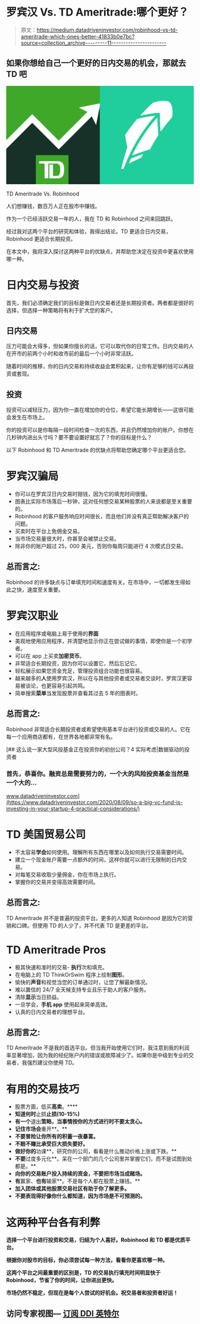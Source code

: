 # 罗宾汉 Vs. TD Ameritrade:哪个更好？

> 原文：<https://medium.datadriveninvestor.com/robinhood-vs-td-ameritrade-which-ones-better-41833b0e7bc?source=collection_archive---------11----------------------->

## 如果你想给自己一个更好的日内交易的机会，那就去 TD 吧

![](img/70da28ae3f05bee2cd93c057126cd82f.png)

TD Ameritrade Vs. Robinhood

人们想赚钱，数百万人正在股市中赚钱。

作为一个已经活跃交易一年的人，我在 TD 和 Robinhood 之间来回跳跃。

经过我对这两个平台的研究和体验，我得出结论。TD 更适合日内交易，Robinhood 更适合长期投资。

在本文中，我将深入探讨这两种平台的优缺点，并帮助您决定在投资中更喜欢使用哪一种。

# 日内交易与投资

首先，我们必须确定我们的目标是做日内交易者还是长期投资者。两者都是很好的选择，但选择一种策略将有利于扩大您的客户。

## **日内交易**

压力可能会大得多，但如果你擅长的话，它可以取代你的日常工作。日内交易的人在开市的前两个小时和收市前的最后一个小时非常活跃。

随着时间的推移，你的日内交易和持续收益会累积起来，让你有足够的钱可以再投资或套现。

## **投资**

投资可以减轻压力，因为你一直在增加你的仓位，希望它能长期增长——这很可能会发生在市场上。

你的投资可以是你每隔一段时间检查一次的东西，并且仍然增加你的账户。你想在几秒钟内进出头寸吗？要不要设置好就忘了？你的目标是什么？

以下 Robinhood 和 TD Ameritrade 的优缺点将帮助您确定哪个平台更适合您。

# 罗宾汉骗局

*   你可以在罗宾汉日内交易时赔钱，因为它的填充时间很慢。
*   图表比实际市场落后一秒钟，这对任何想交易某种股票的人来说都是至关重要的。
*   Robinhood 的客户服务响应时间很长，而且他们并没有真正帮助解决客户的问题。
*   买卖时在平台上免佣金交易。
*   当市场交易量很大时，你甚至会被禁止交易。
*   除非你的账户超过 25，000 美元，否则你每周只能进行 4 次模式日交易。

## 总而言之:

Robinhood 的许多缺点与订单填充时间和速度有关。在市场中，一切都发生得如此之快，速度至关重要。

# 罗宾汉职业

*   在应用程序或电脑上易于使用的**界面**
*   美观地使用应用程序，并清楚地显示你正在尝试做的事情，即使你是一个初学者。
*   可以在 app 上买卖**加密货币**。
*   非常适合长期投资，因为你可以设置它，然后忘记它。
*   轻松展示如果您资金充足，管理投资组合功能也很容易。
*   越来越多的**人**使用罗宾汉，所以在与其他投资者或交易者交谈时，罗宾汉更容易被谈论，也更容易引起共鸣。
*   简单搜索**菜单**当发现股票并查看其过去 5 年的图表时。

## 总而言之:

Robinhood 非常适合长期投资者或希望使用基本平台进行投资或交易的人。它在每一个应用商店都有，在世界各地都非常有名。

[](https://www.datadriveninvestor.com/2020/08/09/so-a-big-vc-fund-is-investing-in-your-startup-4-practical-considerations/) [## 这么说一家大型风投基金正在投资你的初创公司？4 实际考虑|数据驱动的投资者

### 首先，恭喜你。融资总是需要努力的，一个大的风险投资基金当然是一个大的…

www.datadriveninvestor.com](https://www.datadriveninvestor.com/2020/08/09/so-a-big-vc-fund-is-investing-in-your-startup-4-practical-considerations/) 

# TD 美国贸易公司

*   不太容易**学会**如何使用。理解所有东西在哪里以及如何执行交易需要时间。
*   建立一个现金账户需要一点额外的时间，这样你就可以进行无限制的日内交易。
*   对每笔交易收取少量佣金，你在市场上执行。
*   掌握你的交易并变得高效需要时间。

## 总而言之:

TD Ameritrade 并不是普遍的投资平台。更多的人知道 Robinhood 是因为它的营销和口碑。但使用 TD 的人少了，并不代表 TD 是更差的平台。

# TD Ameritrade Pros

*   极其快速和准时的交易- **执行**次和填充。
*   在电脑上的 TD ThinkOrSwim 程序上绘制**图形**。
*   愉快的**声音**和视觉当您的订单通过时，让您了解最新情况。
*   难以置信的 24/7 全天候支持专业且乐于助人的客户服务。
*   清除**显示**当日损益。
*   一旦学会，**手机 app** 使用起来简单高效。
*   认真的日内交易者的理想平台。

## 总而言之:

TD Ameritrade 不是我的首选平台。但当我开始使用它们时，我注意到我的利润率显著增加，因为我的经纪账户内的错误或故障减少了。如果你是中级到专业的交易者，我强烈建议你使用 TD。

# 有用的交易技巧

*   股票方面，低买**高卖**。****
*   **知道何时**止损**止损(10-15%)**
*   **有一个**退出**策略，当事情按你的方式进行时不要太贪心。**
*   **记住市场会**重开**。**
*   **不要冒险让你所有的积蓄一夜暴富。**
*   **不赔不赚比承受巨大损失要好。**
*   **做好你的**功课**，研究你的公司，看看是什么推动价格上涨或下跌。**
*   **不要**过度多元化**。呆在一个部门的几个公司里并掌握它们，而不是试图到处都是。**
*   **向你的交易账户投入持续的资金，不要把市场当成赌场。**
*   **有**赢家、**也有**输家**。不是每个人都在股票上赚钱。**
*   **加入团体或其他股票交易社区有助于你了解更多。**
*   **不要表现得好像你什么都知道，因为市场是不可预测的。**

# **这两种平台各有利弊**

**选择一个平台进行投资和交易，归结为个人喜好。Robinhood 和 TD 都是优质平台。**

**根据你对股市的目标，你必须尝试每一种方法，看看你更喜欢哪一种。**

**这两个平台之间最重要的区别是，TD 的交易执行填充时间明显快于 Robinhood，节省了你的时间，让你进出更快。**

**市场仍然不稳定，但现在是每个人尝试的好机会。祝交易者和投资者好运！**

## **访问专家视图— [订阅 DDI 英特尔](https://datadriveninvestor.com/ddi-intel)**